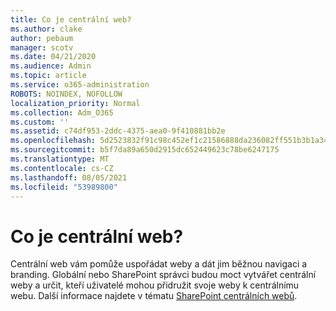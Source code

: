 ```yaml
---
title: Co je centrální web?
ms.author: clake
author: pebaum
manager: scotv
ms.date: 04/21/2020
ms.audience: Admin
ms.topic: article
ms.service: o365-administration
ROBOTS: NOINDEX, NOFOLLOW
localization_priority: Normal
ms.collection: Adm_O365
ms.custom: ''
ms.assetid: c74df953-2ddc-4375-aea0-9f410881bb2e
ms.openlocfilehash: 5d2523832f91c98c452ef1c21586888da236082ff551b3b1a349757b48f6e99d
ms.sourcegitcommit: b5f7da89a650d2915dc652449623c78be6247175
ms.translationtype: MT
ms.contentlocale: cs-CZ
ms.lasthandoff: 08/05/2021
ms.locfileid: "53989800"
---
```

# <a name="whats-a-hub-site"></a>Co je centrální web?

Centrální web vám pomůže uspořádat weby a dát jim běžnou navigaci a branding. Globální nebo SharePoint správci budou moct vytvářet centrální weby a určit, kteří uživatelé mohou přidružit svoje weby k centrálnímu webu. Další informace najdete v tématu [SharePoint centrálních webů](https://go.microsoft.com/fwlink/?linkid=869388).
  